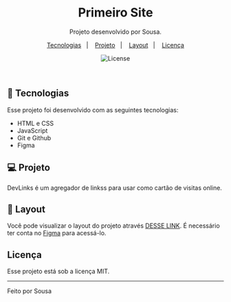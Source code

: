 
<h1 align="center"> Primeiro Site </h1>

<p align="center">
Projeto desenvolvido por Sousa.
</p>

<p align="center">
  <a href="#-tecnologias">Tecnologias</a>&nbsp;&nbsp;&nbsp;|&nbsp;&nbsp;&nbsp;
  <a href="#-projeto">Projeto</a>&nbsp;&nbsp;&nbsp;|&nbsp;&nbsp;&nbsp;
  <a href="#-layout">Layout</a>&nbsp;&nbsp;&nbsp;|&nbsp;&nbsp;&nbsp;
  <a href="#memo-licença">Licença</a>
</p>

<p align="center">
  <img alt="License" src="https://img.shields.io/static/v1?label=license&message=MIT&color=49AA26&labelColor=000000">
</p>

<br>

## 🚀 Tecnologias

Esse projeto foi desenvolvido com as seguintes tecnologias:

- HTML e CSS
- JavaScript
- Git e Github
- Figma

## 💻 Projeto

DevLinks é um agregador de linkss para usar como cartão de visitas online.

## 🔖 Layout

Você pode visualizar o layout do projeto através [DESSE LINK](<https://www.figma.com/file/hiOSGtzI3mz4fQBVlD02Yb/DevLinks-%E2%80%A2-Projeto-Discover-(Community)?type=design&node-id=10-620&mode=design&t=Wc8QPtlMgp2LVSUA-0>). É necessário ter conta no [Figma](https://figma.com) para acessá-lo.

## <ion-icon name="checkbox"></ion-icon> Licença

Esse projeto está sob a licença MIT.

---

Feito por Sousa
